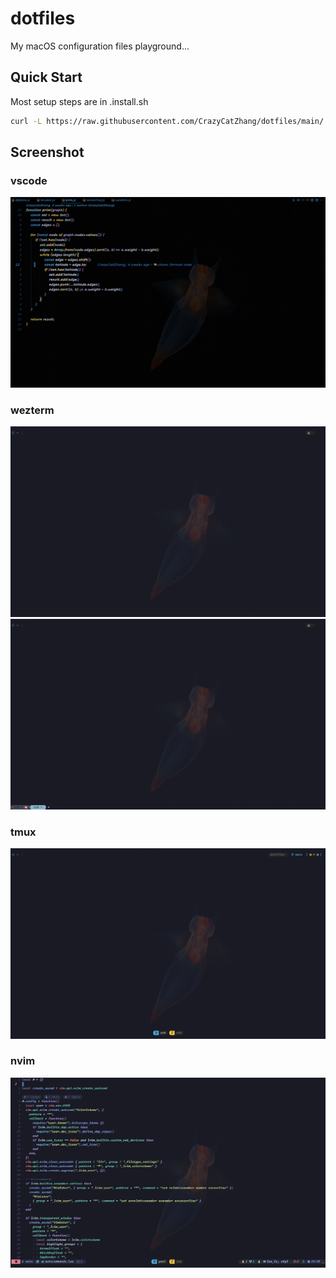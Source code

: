 # dotfiles

My macOS configuration files playground...

## Quick Start

Most setup steps are in .install.sh

```bash
curl -L https://raw.githubusercontent.com/CrazyCatZhang/dotfiles/main/.install.sh | sh
```

## Screenshot

### vscode
![vscode screenshot](./.config/images/vscode-screenshot.png)

### wezterm
![wezterm screenshot](./.config/images/wezterm-screenshot.png)
![wezterm-tab-screenshot](./.config/images/wezterm-tab-screenshot.png)

### tmux
![tmux screenshot](./.config/images/tmux-screenshot.png)

### nvim
![nvim screenshot](./.config/images/nvim-screenshot.png)


